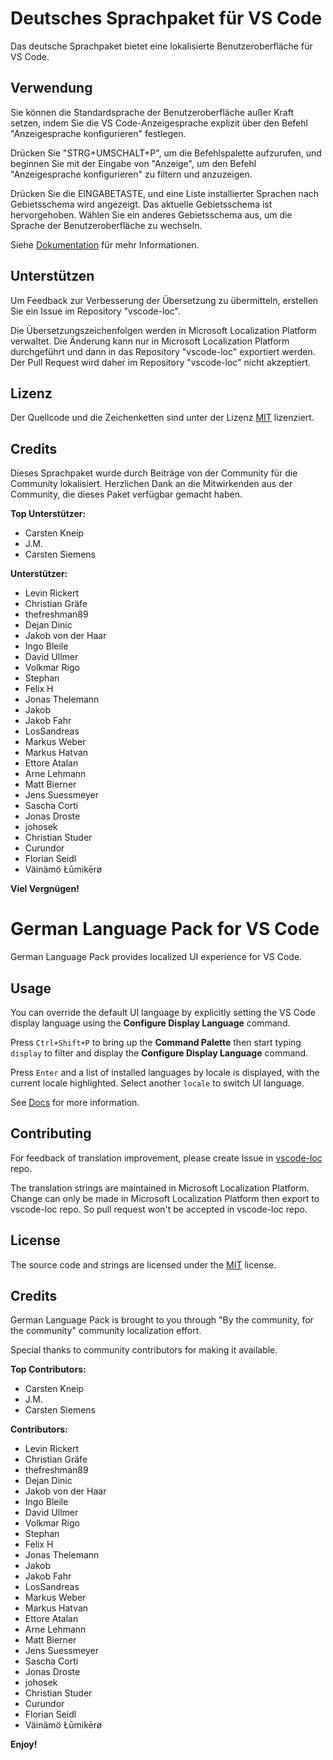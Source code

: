 # Deutsches Sprachpaket für VS Code

Das deutsche Sprachpaket bietet eine lokalisierte Benutzeroberfläche für VS Code.

## Verwendung

Sie können die Standardsprache der Benutzeroberfläche außer Kraft setzen, indem Sie die VS Code-Anzeigesprache explizit über den Befehl "Anzeigesprache konfigurieren" festlegen. 

Drücken Sie "STRG+UMSCHALT+P", um die Befehlspalette aufzurufen, und beginnen Sie mit der Eingabe von "Anzeige", um den Befehl "Anzeigesprache konfigurieren" zu filtern und anzuzeigen.

Drücken Sie die EINGABETASTE, und eine Liste installierter Sprachen nach Gebietsschema wird angezeigt. Das aktuelle Gebietsschema ist hervorgehoben. Wählen Sie ein anderes Gebietsschema aus, um die Sprache der Benutzeroberfläche zu wechseln.

Siehe [Dokumentation](https://go.microsoft.com/fwlink/?LinkId=761051) für mehr Informationen.

## Unterstützen

Um Feedback zur Verbesserung der Übersetzung zu übermitteln, erstellen Sie ein Issue im Repository "vscode-loc".

Die Übersetzungszeichenfolgen werden in Microsoft Localization Platform verwaltet. Die Änderung kann nur in Microsoft Localization Platform durchgeführt und dann in das Repository "vscode-loc" exportiert werden. Der Pull Request wird daher im Repository "vscode-loc" nicht akzeptiert.


## Lizenz

Der Quellcode und die Zeichenketten sind unter der Lizenz [MIT](https://github.com/Microsoft/vscode-loc/blob/master/LICENSE.md) lizenziert.

## Credits

Dieses Sprachpaket wurde durch Beiträge von der Community für die Community lokalisiert. Herzlichen Dank an die Mitwirkenden aus der Community, die dieses Paket verfügbar gemacht haben.

**Top Unterstützer:**

* Carsten Kneip
* J.M.
* Carsten Siemens

**Unterstützer:**

* Levin Rickert
* Christian Gräfe
* thefreshman89
* Dejan Dinic
* Jakob von der Haar
* Ingo Bleile
* David Ullmer
* Volkmar Rigo
* Stephan
* Felix H
* Jonas Thelemann
* Jakob
* Jakob Fahr
* LosSandreas
* Markus Weber
* Markus Hatvan
* Ettore Atalan
* Arne Lehmann
* Matt Bierner
* Jens Suessmeyer
* Sascha Corti
* Jonas Droste
* johosek
* Christian Studer
* Curundor
* Florian Seidl
* Väinämö Łūmikērø

**Viel Vergnügen!**

#  German Language Pack for VS Code

German Language Pack provides localized UI experience for VS Code.

## Usage

You can override the default UI language by explicitly setting the VS Code display language using the **Configure Display Language** command.

Press `Ctrl+Shift+P` to bring up the **Command Palette** then start typing `display` to filter and display the **Configure Display Language** command.

Press `Enter` and a list of installed languages by locale is displayed, with the current locale highlighted. Select another `locale` to switch UI language.

See [Docs](https://go.microsoft.com/fwlink/?LinkId=761051) for more information.

## Contributing

For feedback of translation improvement, please create Issue in [vscode-loc](https://github.com/microsoft/vscode-loc) repo.

The translation strings are maintained in Microsoft Localization Platform. Change can only be made in Microsoft Localization Platform then export to vscode-loc repo. So pull request won't be accepted in vscode-loc repo.

## License

The source code and strings are licensed under the [MIT](https://github.com/Microsoft/vscode-loc/blob/master/LICENSE.md) license.

## Credits

German Language Pack is brought to you through "By the community, for the community" community localization effort.

Special thanks to community contributors for making it available.

**Top Contributors:**

* Carsten Kneip
* J.M.
* Carsten Siemens

**Contributors:**

* Levin Rickert
* Christian Gräfe
* thefreshman89
* Dejan Dinic
* Jakob von der Haar
* Ingo Bleile
* David Ullmer
* Volkmar Rigo
* Stephan
* Felix H
* Jonas Thelemann
* Jakob
* Jakob Fahr
* LosSandreas
* Markus Weber
* Markus Hatvan
* Ettore Atalan
* Arne Lehmann
* Matt Bierner
* Jens Suessmeyer
* Sascha Corti
* Jonas Droste
* johosek
* Christian Studer
* Curundor
* Florian Seidl
* Väinämö Łūmikērø

**Enjoy!**
